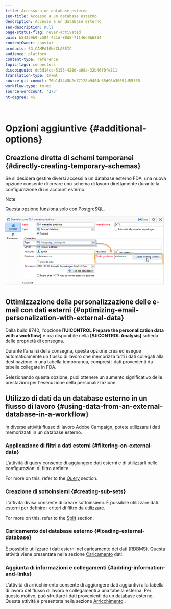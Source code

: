 ```yaml
---
title: Accesso a un database esterno
seo-title: Accesso a un database esterno
description: Accesso a un database esterno
seo-description: null
page-status-flag: never-activated
uuid: b84359b9-c584-431d-80d5-71146d9b6854
contentOwner: sauviat
products: SG_CAMPAIGN/CLASSIC
audience: platform
content-type: reference
topic-tags: connectors
discoiquuid: dd3d14cc-5153-428d-a98a-32b46f0fe811
translation-type: tm+mt
source-git-commit: 70b143445b2e77128b9404e35d96b39694d55335
workflow-type: tm+mt
source-wordcount: '273'
ht-degree: 4%

---
```



# Opzioni aggiuntive {#additional-options}

<!--

## HTTP relay to a remote instance {#http-relay-to-a-remote-instance}

You can access external databases configured in remote instances using the HTTP protocol.

>[!NOTE]
>
>Not all SQL data types are supported by this feature. Blob data types are not supported at all. It is possible that other data types may not work depending on the targeted database (Timestamp on Microsoft SQL Server, for example). Please contact Adobe support for more information.

This simplifies transferring and synchronizing data between two instances. It also enables you to sidestep any tunneling between an instance and a remote database as well as the installation of the client layers to access this database. The destination instance can be a hosted instance.

>[!CAUTION]
>
>This option is only for facilitating data replication flows (ETL).   
>
>For example, it allows a cloud-hosted instance to have direct access to the data in an "on-premise" hosted database. However, it is not intended to allow targeting to be carried on an "on-premise" hosted database directly from the cloud.

To do this, you must configure the external accounts of the two instances so that the local instance can communicate with the remote instance using the HTTP protocol:

* Local instance: select the new **[!UICONTROL HTTP relay to a remote database]** connection type.

  In case of bulk load data transfer, also specify the buffer size. Select the compression option if you want to reduce the size of the transferred data.

  The **[!UICONTROL Data source]** must be defined with the following syntax: "nms:extAccount : `<internal_name_of_the_external_account>`"

  ![](assets/fda_over_http_1.png)

  >[!NOTE]
  >
  >We recommend that you use an HTTPS connection.

* Remote instance: in the FDA external account of the database accessed via the HTTP relay, check the Target of an **[!UICONTROL 'HTTP relay to a remote database' account option]**.

  ![](assets/fda_over_http_2.png)

The following example shows the new possible operating mode:

![](assets/schema_fda_over_http_2.png)

>[!CAUTION]
>
>The default database of the remote instance must be accessed via an external account as well.

This operating method avoids that the cleanup workflow of each instance deletes the work tables of the databases that use the instance as relay.

Thus, in the previous example, the cleanup workflow of the remote instance will not perform any action on the red FDA database as it is used by the local instance.

-->

## Creazione diretta di schemi temporanei {#directly-creating-temporary-schemas}

Se si desidera gestire diversi accessi a un database esterno FDA, una nuova opzione consente di creare uno schema di lavoro direttamente durante la configurazione di un account esterno.

>[!NOTE]
>
>Questa opzione funziona solo con PostgreSQL.

![](assets/fda_work_table.png)

## Ottimizzazione della personalizzazione delle e-mail con dati esterni {#optimizing-email-personalization-with-external-data}

Dalla build 8740, l&#39;opzione **[!UICONTROL Prepare the personalization data with a workflow]** è ora disponibile nella **[!UICONTROL Analysis]** scheda delle proprietà di consegna.

Durante l&#39;analisi della consegna, questa opzione crea ed esegue automaticamente un flusso di lavoro che memorizza tutti i dati collegati alla destinazione in una tabella temporanea, compresi i dati provenienti da tabelle collegate in FDA.

Selezionando questa opzione, puoi ottenere un aumento significativo delle prestazioni per l&#39;esecuzione della personalizzazione.

## Utilizzo di dati da un database esterno in un flusso di lavoro {#using-data-from-an-external-database-in-a-workflow}

In diverse attività  flusso di lavoro Adobe Campaign, potete utilizzare i dati memorizzati in un database esterno.

### Applicazione di filtri a dati esterni {#filtering-on-external-data}

L&#39;attività di query consente di aggiungere dati esterni e di utilizzarli nelle configurazioni di filtro definite.

For more on this, refer to the [Query](../../workflow/using/targeting-data.md#selecting-data) section.

### Creazione di sottoinsiemi {#creating-sub-sets}

L&#39;attività divisa consente di creare sottoinsiemi. È possibile utilizzare dati esterni per definire i criteri di filtro da utilizzare.

For more on this, refer to the [Split](../../workflow/using/split.md) section.

### Caricamento del database esterno {#loading-external-database}

È possibile utilizzare i dati esterni nel caricamento dei dati (RDBMS). Questa attività viene presentata nella sezione [Caricamento](../../workflow/using/data-loading--rdbms-.md) dati.

### Aggiunta di informazioni e collegamenti {#adding-information-and-links}

L’attività di arricchimento consente di aggiungere dati aggiuntivi alla tabella di lavoro del flusso di lavoro e collegamenti a una tabella esterna. Per questo motivo, può sfruttare i dati provenienti da un database esterno. Questa attività è presentata nella sezione [Arricchimento](../../workflow/using/enrichment.md) .
<!--

## Cloud Messaging - FDA synchronization {#cloud-messaging---fda-synchronization}

When the Cloud Messaging server and the Marketing server have not been synchronized for a long period, the volume of missing broadlogs on the Marketing server can be significant. To optimize broadlog synchronization via the FDA, the **NmsMidSourcing_LogsPeriodHour** option has been added. This allows a maximum period (expressed in hours) to be specified as to limit the number of broadlogs recovered every time the synchronization workflow is executed.

The option is to be added in the console, in the **[!UICONTROL Administration > Options]** node.

>[!CAUTION]
>
>This option must **only** be used for synchronizing a significant volume of broadlogs via the FDA.

>[!NOTE]
>
>The option is only taken into account if a last recovery date exists (**NmsMidSourcing_LastBroadLog_&#42;** option).

## Message Center - Read access on the XtkFolder table {#message-center---read-access-on-the-xtkfolder-table}

From build 8141 and above, manual action is necessary if Message Center uses the FDA as an archiving mode.

You need to grant read access on the XtKFolder table to the user linked with the external FDA account.

For a PostgreSQL database for example, the command is as follows:

```
GRANT SELECT ON XtkFolder TO DBUSER;
```

This user must have read access to the following tables:

* NmsBroadLogRtEvent
* NmsBroadLogBatchEvent
* NmsTrackingLogRtEvent
* NmsTrackingLogBatchEvent
* NmsRtEvent
* NmsBatchEvent
* NmsBroadLogMsg
* NmsTrackingUrl
* NmsDelivery
* NmsWebTrackingLog

>[!NOTE]
>
>This modification deletes the "Permission denied for relation xtkfolder" error message.

If the working schema selected in the external FDA account is not the out-of-the-box Neolane account, then this modification to the access rights is not necessary.

-->

